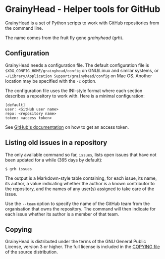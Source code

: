 GrainyHead - Helper tools for GitHub
====================================

GrainyHead is a set of Python scripts to work with GitHub repositories
from the command line.

The name comes from the fruit fly gene _grainyhead_ (_grh_).


Configuration
-------------
GrainyHead needs a configuration file. The default configuration file is
`$XDG_CONFIG_HOME/grainyhead/config` on GNU/Linux and similar systems,
or `~/Library/Application Support/grainyhead/config` on Mac OS. Another
location may be specified with the `-c` option.

The configuration file uses the INI-style format where each section
describes a repository to work with. Here is a minimal configuration:

```
[default]
user: <GitHub user name>
repo: <repository name>
token: <access token>
```

See [GitHub's documentation](https://docs.github.com/en/github/authenticating-to-github/keeping-your-account-and-data-secure/creating-a-personal-access-token)
on how to get an access token.


Listing old issues in a repository
----------------------------------

The only available command so far, `issues`, lists open issues that have
not been updated for a while (365 days by default):

```
$ grh issues
```

The output is a Markdown-style table containing, for each issue, its
name, its author, a value indicating whether the author is a known
contributor to the repository, and the names of any user(s) assigned to
take care of the issue.

Use the `--team` option to specify the name of the GitHub team from the
organisation that owns the repository. The command will then indicate
for each issue whether its author is a member of that team.


Copying
-------
GrainyHead is distributed under the terms of the GNU General Public
License, version 3 or higher. The full license is included in the
[COPYING file](COPYING) of the source distribution.
